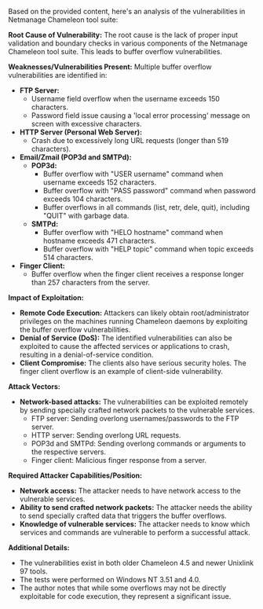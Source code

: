 Based on the provided content, here's an analysis of the vulnerabilities in Netmanage Chameleon tool suite:

**Root Cause of Vulnerability:**
The root cause is the lack of proper input validation and boundary checks in various components of the Netmanage Chameleon tool suite. This leads to buffer overflow vulnerabilities.

**Weaknesses/Vulnerabilities Present:**
Multiple buffer overflow vulnerabilities are identified in:

*   **FTP Server:**
    *   Username field overflow when the username exceeds 150 characters.
    *   Password field issue causing a 'local error processing' message on screen with excessive characters.
*   **HTTP Server (Personal Web Server):**
    *   Crash due to excessively long URL requests (longer than 519 characters).
*   **Email/Zmail (POP3d and SMTPd):**
    *   **POP3d:**
        *   Buffer overflow with "USER username" command when username exceeds 152 characters.
        *   Buffer overflow with "PASS password" command when password exceeds 104 characters.
        *   Buffer overflows in all commands (list, retr, dele, quit), including "QUIT" with garbage data.
    *   **SMTPd:**
        *   Buffer overflow with "HELO hostname" command when hostname exceeds 471 characters.
        *   Buffer overflow with "HELP topic" command when topic exceeds 514 characters.
*   **Finger Client:**
    *   Buffer overflow when the finger client receives a response longer than 257 characters from the server.

**Impact of Exploitation:**
*   **Remote Code Execution:** Attackers can likely obtain root/administrator privileges on the machines running Chameleon daemons by exploiting the buffer overflow vulnerabilities.
*   **Denial of Service (DoS):** The identified vulnerabilities can also be exploited to cause the affected services or applications to crash, resulting in a denial-of-service condition.
*   **Client Compromise:** The clients also have serious security holes. The finger client overflow is an example of client-side vulnerability.

**Attack Vectors:**
*   **Network-based attacks:** The vulnerabilities can be exploited remotely by sending specially crafted network packets to the vulnerable services.
    *   FTP server: Sending overlong usernames/passwords to the FTP server.
    *   HTTP server: Sending overlong URL requests.
    *   POP3d and SMTPd: Sending overlong commands or arguments to the respective servers.
    *   Finger client: Malicious finger response from a server.

**Required Attacker Capabilities/Position:**
*   **Network access:** The attacker needs to have network access to the vulnerable services.
*   **Ability to send crafted network packets:** The attacker needs the ability to send specially crafted data that triggers the buffer overflows.
*   **Knowledge of vulnerable services:** The attacker needs to know which services and commands are vulnerable to perform a successful attack.

**Additional Details:**

*   The vulnerabilities exist in both older Chameleon 4.5 and newer Unixlink 97 tools.
*   The tests were performed on Windows NT 3.51 and 4.0.
*   The author notes that while some overflows may not be directly exploitable for code execution, they represent a significant issue.